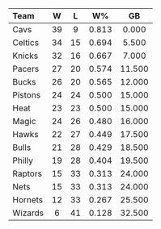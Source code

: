 | Team                             |  W  |  L  |  W%   |   GB   |
|:---------------------------------|:---:|:---:|:-----:|:------:|
| [](/r/clevelandcavs) Cavs        | 39  |  9  | 0.813 | 0.000  |
| [](/r/bostonceltics) Celtics     | 34  | 15  | 0.694 | 5.500  |
| [](/r/nyknicks) Knicks           | 32  | 16  | 0.667 | 7.000  |
| [](/r/pacers) Pacers             | 27  | 20  | 0.574 | 11.500 |
| [](/r/mkebucks) Bucks            | 26  | 20  | 0.565 | 12.000 |
| [](/r/detroitpistons) Pistons    | 24  | 24  | 0.500 | 15.000 |
| [](/r/heat) Heat                 | 23  | 23  | 0.500 | 15.000 |
| [](/r/orlandomagic) Magic        | 24  | 26  | 0.480 | 16.000 |
| [](/r/atlantahawks) Hawks        | 22  | 27  | 0.449 | 17.500 |
| [](/r/chicagobulls) Bulls        | 21  | 28  | 0.429 | 18.500 |
| [](/r/sixers) Philly             | 19  | 28  | 0.404 | 19.500 |
| [](/r/torontoraptors) Raptors    | 15  | 33  | 0.313 | 24.000 |
| [](/r/gonets) Nets               | 15  | 33  | 0.313 | 24.000 |
| [](/r/charlottehornets) Hornets  | 12  | 33  | 0.267 | 25.500 |
| [](/r/washingtonwizards) Wizards |  6  | 41  | 0.128 | 32.500 |
